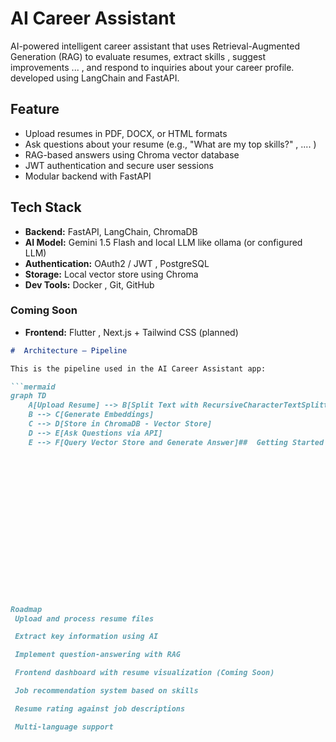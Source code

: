 #  AI Career Assistant

AI-powered intelligent career assistant that uses Retrieval-Augmented Generation (RAG) to evaluate resumes, extract skills , suggest improvements ... , and respond to inquiries about your career profile. developed using LangChain and FastAPI.



##  Feature
-  Upload resumes in PDF, DOCX, or HTML formats
-  Ask questions about your resume (e.g., "What are my top skills?" , .... )
-  RAG-based answers using Chroma vector database
-  JWT authentication and secure user sessions
-  Modular backend with FastAPI

##  Tech Stack
- **Backend:** FastAPI, LangChain, ChromaDB
- **AI Model:** Gemini 1.5 Flash and local LLM like ollama (or configured LLM)
- **Authentication:** OAuth2 / JWT , PostgreSQL
- **Storage:** Local vector store using Chroma
- **Dev Tools:** Docker , Git, GitHub

###  Coming Soon

- **Frontend:** Flutter , Next.js + Tailwind CSS (planned)

```markdown
#  Architecture – Pipeline

This is the pipeline used in the AI Career Assistant app:

```mermaid
graph TD
    A[Upload Resume] --> B[Split Text with RecursiveCharacterTextSplitter]
    B --> C[Generate Embeddings]
    C --> D[Store in ChromaDB - Vector Store]
    D --> E[Ask Questions via API]
    E --> F[Query Vector Store and Generate Answer]##  Getting Started


















Roadmap
 Upload and process resume files

 Extract key information using AI

 Implement question-answering with RAG

 Frontend dashboard with resume visualization (Coming Soon)

 Job recommendation system based on skills

 Resume rating against job descriptions

 Multi-language support